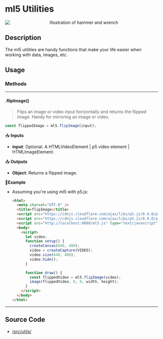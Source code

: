 # ml5 Utilities


<center>
    <img style="display:block; max-height:20rem" alt="Illustration of hammer and wrench" src="_media/reference__header-utils.png">
</center>


## Description

The ml5 utilities are handy functions that make your life easier when working with data, images, etc.


## Usage

### Methods


***
#### .flipImage()
> Flips an image or video input horizontally and returns the flipped image. Handy for mirroring an image or video.

```js
const flippedImage = ml5.flipImage(input);
```

📥 **Inputs**
* **input**: Optional. A HTMLVideoElement | p5 video element | HTMLImageElement.

📤 **Outputs**

* **Object**: Returns a flipped image.

🌈**Example**

* Assuming you're using ml5 with p5.js:
  ```html
  <html>
    <meta charset="UTF-8" />
    <title>flipImage</title>
    <script src="https://cdnjs.cloudflare.com/ajax/libs/p5.js/0.9.0/p5.min.js"></script>
    <script src="https://cdnjs.cloudflare.com/ajax/libs/p5.js/0.9.0/addons/p5.dom.min.js"></script>
    <script src="http://localhost:8080/ml5.js" type="text/javascript"></script>
    <body>
      <script>
        let video;
        function setup() {
          createCanvas(640, 480);
          video = createCapture(VIDEO);
          video.size(640, 480);
          video.hide();
        }

        function draw() {
          const flippedVideo = ml5.flipImage(video);
          image(flippedVideo, 0, 0, width, height);
        }
      </script>
    </body>
  </html>
  ```

***



## Source Code

* [/src/utils/](https://github.com/ml5js/ml5-library/tree/main/src/utils)
